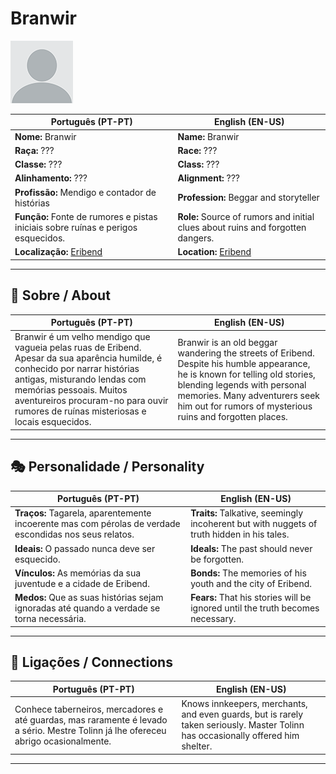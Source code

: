# Branwir

![Branwir](docs/assets/npc/npc_blank.png)

| **Português (PT-PT)**                                                             | **English (EN-US)**                                                             |
| --------------------------------------------------------------------------------- | ------------------------------------------------------------------------------- |
| **Nome:** Branwir                                                                 | **Name:** Branwir                                                               |
| **Raça:** ???                                                                     | **Race:** ???                                                                   |
| **Classe:** ???                                                                   | **Class:** ???                                                                  |
| **Alinhamento:** ???                                                              | **Alignment:** ???                                                              |
| **Profissão:** Mendigo e contador de histórias                                    | **Profession:** Beggar and storyteller                                          |
| **Função:** Fonte de rumores e pistas iniciais sobre ruínas e perigos esquecidos. | **Role:** Source of rumors and initial clues about ruins and forgotten dangers. |
| **Localização:** [Eribend](eribend.md)                                            | **Location:** [Eribend](eribend.md)                                             |

---

## 📖 Sobre / About

| **Português (PT-PT)** | **English (EN-US)** |
| --------------------- | ------------------- |
| Branwir é um velho mendigo que vagueia pelas ruas de Eribend. Apesar da sua aparência humilde, é conhecido por narrar histórias antigas, misturando lendas com memórias pessoais. Muitos aventureiros procuram-no para ouvir rumores de ruínas misteriosas e locais esquecidos. | Branwir is an old beggar wandering the streets of Eribend. Despite his humble appearance, he is known for telling old stories, blending legends with personal memories. Many adventurers seek him out for rumors of mysterious ruins and forgotten places. |

---

## 🎭 Personalidade / Personality

| **Português (PT-PT)** | **English (EN-US)** |
| --------------------- | ------------------- |
| **Traços:** Tagarela, aparentemente incoerente mas com pérolas de verdade escondidas nos seus relatos. | **Traits:** Talkative, seemingly incoherent but with nuggets of truth hidden in his tales. |
| **Ideais:** O passado nunca deve ser esquecido. | **Ideals:** The past should never be forgotten. |
| **Vínculos:** As memórias da sua juventude e a cidade de Eribend. | **Bonds:** The memories of his youth and the city of Eribend. |
| **Medos:** Que as suas histórias sejam ignoradas até quando a verdade se torna necessária. | **Fears:** That his stories will be ignored until the truth becomes necessary. |

---

## 🔗 Ligações / Connections

| **Português (PT-PT)** | **English (EN-US)** |
| --------------------- | ------------------- |
| Conhece taberneiros, mercadores e até guardas, mas raramente é levado a sério. Mestre Tolinn já lhe ofereceu abrigo ocasionalmente. | Knows innkeepers, merchants, and even guards, but is rarely taken seriously. Master Tolinn has occasionally offered him shelter. |

---
